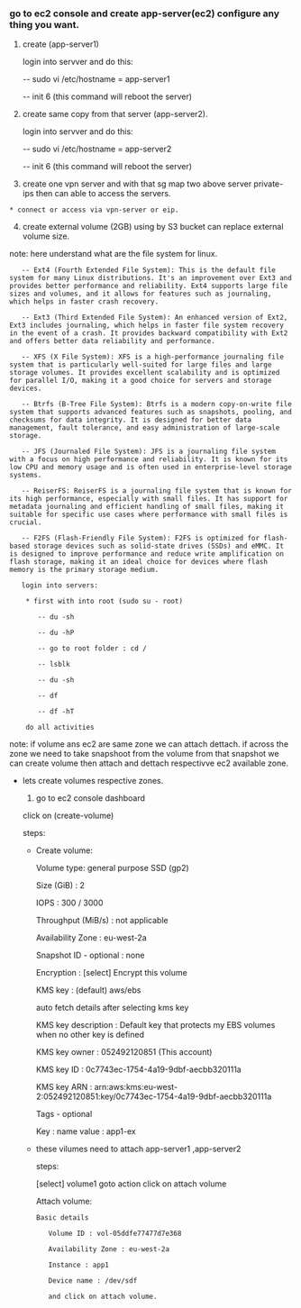 ### go to ec2 console and create app-server(ec2) configure any thing you want.

  1. create (app-server1)

     login into servver and do this:

      -- sudo vi /etc/hostname = app-server1 

      -- init 6 (this command will reboot the server)  
    
  2. create same copy from that server (app-server2).
     
     login into servver and do this:

      -- sudo vi /etc/hostname = app-server2 

      -- init 6 (this command will reboot the server) 
 
  3. create one vpn server and with that sg map two above server private-ips then can able to access the servers.
     
    * connect or access via vpn-server or eip.

  4. create external volume (2GB) using by S3 bucket can replace external volume size.

  note: here understand what are the file system for linux.
      
       -- Ext4 (Fourth Extended File System): This is the default file system for many Linux distributions. It's an improvement over Ext3 and provides better performance and reliability. Ext4 supports large file sizes and volumes, and it allows for features such as journaling, which helps in faster crash recovery.

       -- Ext3 (Third Extended File System): An enhanced version of Ext2, Ext3 includes journaling, which helps in faster file system recovery in the event of a crash. It provides backward compatibility with Ext2 and offers better data reliability and performance.

       -- XFS (X File System): XFS is a high-performance journaling file system that is particularly well-suited for large files and large storage volumes. It provides excellent scalability and is optimized for parallel I/O, making it a good choice for servers and storage devices.

       -- Btrfs (B-Tree File System): Btrfs is a modern copy-on-write file system that supports advanced features such as snapshots, pooling, and checksums for data integrity. It is designed for better data management, fault tolerance, and easy administration of large-scale storage.

       -- JFS (Journaled File System): JFS is a journaling file system with a focus on high performance and reliability. It is known for its low CPU and memory usage and is often used in enterprise-level storage systems.

       -- ReiserFS: ReiserFS is a journaling file system that is known for its high performance, especially with small files. It has support for metadata journaling and efficient handling of small files, making it suitable for specific use cases where performance with small files is crucial.

       -- F2FS (Flash-Friendly File System): F2FS is optimized for flash-based storage devices such as solid-state drives (SSDs) and eMMC. It is designed to improve performance and reduce write amplification on flash storage, making it an ideal choice for devices where flash memory is the primary storage medium.
       
       login into servers:
       
        * first with into root (sudo su - root)

           -- du -sh

           -- du -hP

           -- go to root folder : cd /

           -- lsblk

           -- du -sh

           -- df

           -- df -hT

        do all activities
  
  note: if volume ans ec2 are same zone we can attach dettach. if across the zone we need to take snapshoot from the volume 
  from that snapshot we can create volume then attach and dettach respectivve ec2 available zone.

 * lets create volumes respective zones.

   1. go to ec2 console dashboard

     click on (create-volume)
     
     steps:

     * Create volume:
      
       Volume type: general purpose SSD (gp2)

       Size (GiB) : 2

       IOPS : 300 / 3000

       Throughput (MiB/s) : not applicable

       Availability Zone : eu-west-2a

       Snapshot ID - optional : none

       Encryption : [select] Encrypt this volume

       KMS key : (default) aws/ebs
       
       auto fetch details after selecting kms key
       
       KMS key description : Default key that protects my EBS volumes when no other key is defined
       
       KMS key owner : 052492120851 (This account)
       
       KMS key ID : 0c7743ec-1754-4a19-9dbf-aecbb320111a
       
       KMS key ARN : arn:aws:kms:eu-west-2:052492120851:key/0c7743ec-1754-4a19-9dbf-aecbb320111a
    
       Tags - optional

       Key : name        value : app1-ex

     * these vilumes need to attach app-server1 ,app-server2

        steps:

         [select] volume1 goto action click on attach volume

          Attach volume:

           Basic details 
           
              Volume ID : vol-05ddfe77477d7e368

              Availability Zone : eu-west-2a

              Instance : app1

              Device name : /dev/sdf

              and click on attach volume.


        
           
    